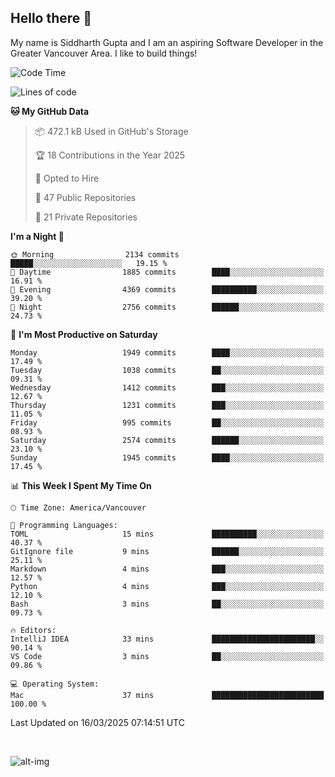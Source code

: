 ## Hello there :wave:

My name is Siddharth Gupta and I am an aspiring Software Developer in the Greater Vancouver Area. I like to build things!

<!-- ![gif](https://github.com/siddg97/siddg97/blob/master/dino.gif) -->

<!--START_SECTION:waka-->
![Code Time](http://img.shields.io/badge/Code%20Time-2%2C046%20hrs%2032%20mins-blue)

![Lines of code](https://img.shields.io/badge/From%20Hello%20World%20I%27ve%20Written-15.7%20million%20lines%20of%20code-blue)

**🐱 My GitHub Data** 

> 📦 472.1 kB Used in GitHub's Storage 
 > 
> 🏆 18 Contributions in the Year 2025
 > 
> 💼 Opted to Hire
 > 
> 📜 47 Public Repositories 
 > 
> 🔑 21 Private Repositories 
 > 
**I'm a Night 🦉** 

```text
🌞 Morning                2134 commits        █████░░░░░░░░░░░░░░░░░░░░   19.15 % 
🌆 Daytime                1885 commits        ████░░░░░░░░░░░░░░░░░░░░░   16.91 % 
🌃 Evening                4369 commits        ██████████░░░░░░░░░░░░░░░   39.20 % 
🌙 Night                  2756 commits        ██████░░░░░░░░░░░░░░░░░░░   24.73 % 
```
📅 **I'm Most Productive on Saturday** 

```text
Monday                   1949 commits        ████░░░░░░░░░░░░░░░░░░░░░   17.49 % 
Tuesday                  1038 commits        ██░░░░░░░░░░░░░░░░░░░░░░░   09.31 % 
Wednesday                1412 commits        ███░░░░░░░░░░░░░░░░░░░░░░   12.67 % 
Thursday                 1231 commits        ███░░░░░░░░░░░░░░░░░░░░░░   11.05 % 
Friday                   995 commits         ██░░░░░░░░░░░░░░░░░░░░░░░   08.93 % 
Saturday                 2574 commits        ██████░░░░░░░░░░░░░░░░░░░   23.10 % 
Sunday                   1945 commits        ████░░░░░░░░░░░░░░░░░░░░░   17.45 % 
```


📊 **This Week I Spent My Time On** 

```text
🕑︎ Time Zone: America/Vancouver

💬 Programming Languages: 
TOML                     15 mins             ██████████░░░░░░░░░░░░░░░   40.37 % 
GitIgnore file           9 mins              ██████░░░░░░░░░░░░░░░░░░░   25.11 % 
Markdown                 4 mins              ███░░░░░░░░░░░░░░░░░░░░░░   12.57 % 
Python                   4 mins              ███░░░░░░░░░░░░░░░░░░░░░░   12.10 % 
Bash                     3 mins              ██░░░░░░░░░░░░░░░░░░░░░░░   09.73 % 

🔥 Editors: 
IntelliJ IDEA            33 mins             ███████████████████████░░   90.14 % 
VS Code                  3 mins              ██░░░░░░░░░░░░░░░░░░░░░░░   09.86 % 

💻 Operating System: 
Mac                      37 mins             █████████████████████████   100.00 % 
```


 Last Updated on 16/03/2025 07:14:51 UTC
<!--END_SECTION:waka-->

<br>

![alt-img](https://github-readme-stats.vercel.app/api?username=siddg97&count_private=true&theme=nightowl&show_icons=true)

